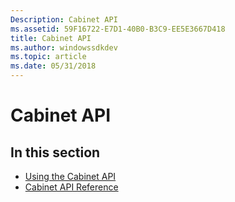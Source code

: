 ```yaml
---
Description: Cabinet API
ms.assetid: 59F16722-E7D1-40B0-B3C9-EE5E3667D418
title: Cabinet API
ms.author: windowssdkdev
ms.topic: article
ms.date: 05/31/2018
---
```


# Cabinet API

## In this section

-   [Using the Cabinet API](using-the-cabinet-api.md)
-   [Cabinet API Reference](cabinet-api-reference.md)

 

 



